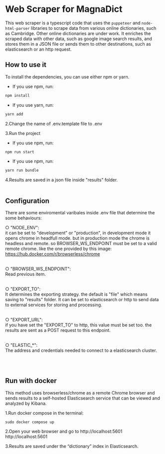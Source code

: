 # Web Scraper for MagnaDict

This web scraper is a typescript code that uses the ```puppeteer``` and ```node-html-parser``` libraries to scrape data from various online dictionaries, such as Cambridge. Other online dictionaries are under work. It enriches the scraped data with other data, such as google image search results, and stores them in a JSON file or sends them to other destinations, such as elasticsearch or an http request.


## How to use it
To install the dependencies, you can use either npm or yarn.
-  If you use npm, run:
```sh
npm install
```

-  If you use yarn, run:
```sh
yarn add
```

2.Change the name of .env.template file to .env


3.Run the project

- If you use npm, run:
```sh
npm run start
```

- If you use npm, run:
```sh
yarn run bundle
```

4.Results are saved in a json file inside "results" folder.
<br /><br />
## Configuration
There are some enviromental varibales inside .env file that determine the some behaviours:

○  "NODE_ENV":<br />
it can be set to "development" or "production", in development mode it opens chrome in headfull mode. but in production mode the chrome is headless and remote. so BROWSER_WS_ENDPOINT must be set to a valid remote chrome. like the one provided by this image: https://hub.docker.com/r/browserless/chrome

<br />○  "BROWSER_WS_ENDPOINT":<br />
Read previous item.

<br />○  "EXPORT_TO":<br />
It determines the exporting strategy. the default is "file" which means saving to "results" folder. It can be set to elasticsearch or http to send data to external services for storing and processing.

<br />○  "EXPORT_URL":<br />
if you have set the "EXPORT_TO" to http, this value must be set too. the results are sent as a POST request to this endpoint.

<br />○  "ELASTIC_*":<br />
The address and credentials needed to connect to a elasticsearch cluster.


<br /><br />
## Run with docker
This method uses browserless/chrome as a remote Chrome browser and sends results to a self-hosted Elasticsearch service that can be viewed and analyzed by Kibana.

1.Run docker compose in the terminal:
```
sudo docker compose up
```
2.Open your web browser and go to http://localhost:5601
http://localhost:5601

3.Results are saved under the “dictionary” index in Elasticsearch.